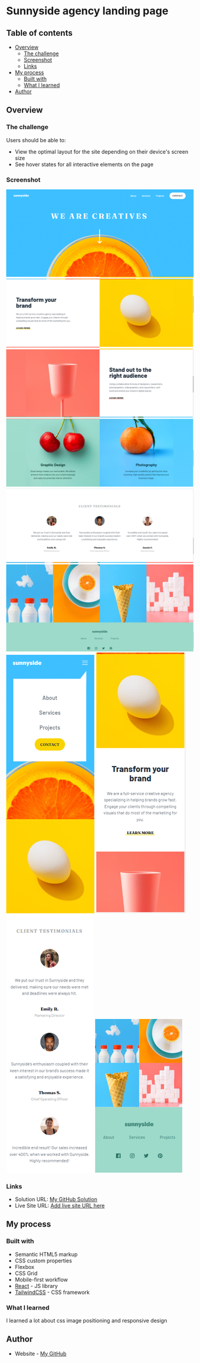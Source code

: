 # Sunnyside agency landing page

## Table of contents

- [Overview](#overview)
  - [The challenge](#the-challenge)
  - [Screenshot](#screenshot)
  - [Links](#links)
- [My process](#my-process)
  - [Built with](#built-with)
  - [What I learned](#what-i-learned)
- [Author](#author)

## Overview

### The challenge

Users should be able to:

- View the optimal layout for the site depending on their device's screen size
- See hover states for all interactive elements on the page

### Screenshot

![desktop Nav Bar](./screenshots/navBar.png)
![desktop First Hero Section](./screenshots/hero_1.png)
![desktop Second Hero Section](./screenshots/hero_2.png)
![desktop Third Hero Section](./screenshots/hero_3.png)
![desktop Testimonials](./screenshots/testimonials.png)
![desktop Footer](./screenshots/footer.png)
![mobile Nav Bar](./screenshots/mobileNavBar.png)
![mobile Hero Section](./screenshots/mobileHero.png)
![mobile Testimonials](./screenshots/mobileTestimonial.png)
![mobile Footer](./screenshots/mobileFooter.png)

### Links

- Solution URL: [My GitHub Solution](https://github.com/Manufacturer1/sunnyside-agency-landing-page)
- Live Site URL: [Add live site URL here](https://your-live-site-url.com)

## My process

### Built with

- Semantic HTML5 markup
- CSS custom properties
- Flexbox
- CSS Grid
- Mobile-first workflow
- [React](https://reactjs.org/) - JS library
- [TailwindCSS](https://v2.tailwindcss.com/) - CSS framework

### What I learned

I learned a lot about css image positioning and responsive design

## Author

- Website - [My GitHub](https://github.com/Manufacturer1)
